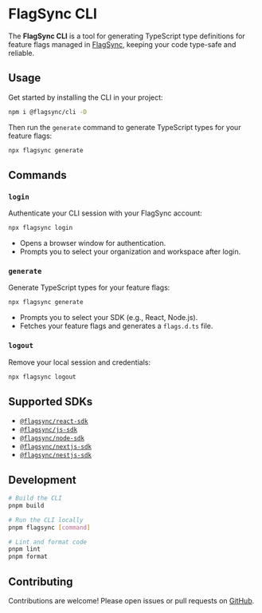 # FlagSync CLI

The **FlagSync CLI** is a tool for generating TypeScript type definitions for feature flags
managed in [FlagSync](https://www.flagsync.com), keeping your code type-safe and reliable.

## Usage

Get started by installing the CLI in your project:

```sh
npm i @flagsync/cli -D
```

Then run the `generate` command to generate TypeScript types for your feature flags:

```sh
npx flagsync generate
```

## Commands

### `login`

Authenticate your CLI session with your FlagSync account:

```sh
npx flagsync login
```

- Opens a browser window for authentication.
- Prompts you to select your organization and workspace after login.

### `generate`

Generate TypeScript types for your feature flags:

```sh
npx flagsync generate
```

- Prompts you to select your SDK (e.g., React, Node.js).
- Fetches your feature flags and generates a `flags.d.ts` file.

### `logout`

Remove your local session and credentials:

```sh
npx flagsync logout
```

## Supported SDKs

- [`@flagsync/react-sdk`](https://github.com/flagsync/react-sdk)
- [`@flagsync/js-sdk`](https://github.com/flagsync/js-sdk)
- [`@flagsync/node-sdk`](https://github.com/flagsync/node-sdk)
- [`@flagsync/nextjs-sdk`](https://github.com/flagsync/nextjs-sdk)
- [`@flagsync/nestjs-sdk`](https://github.com/flagsync/nestjs-sdk)

## Development

```sh
# Build the CLI
pnpm build

# Run the CLI locally
pnpm flagsync [command]

# Lint and format code
pnpm lint
pnpm format
```

## Contributing

Contributions are welcome! Please open issues or pull requests on [GitHub](https://github.com/flagsync/cli).

